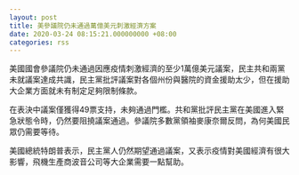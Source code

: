 ```yaml
---
layout: post
title: 美參議院仍未通過萬億美元刺激經濟方案
date: 2020-03-24 08:15:21.000000000 +08:00
categories: rss
---
```


美國國會參議院仍未通過因應疫情刺激經濟的至少1萬億美元議案，民主共和兩黨未就議案達成共識，民主黨批評議案對各個州份與醫院的資金援助太少，但在援助大企業方面就未有制定足夠限制條款。

在表決中議案僅獲得49票支持，未夠通過門檻。共和黨批評民主黨在美國進入緊急狀態令時，仍然要阻撓議案通過。參議院多數黨領袖麥康奈爾反問，為何美國民眾仍需要等待。

美國總統特朗普表示，民主黨人仍然期望通過議案，又表示疫情對美國經濟有很大影響，飛機生產商波音公司等大企業需要一點幫助。
